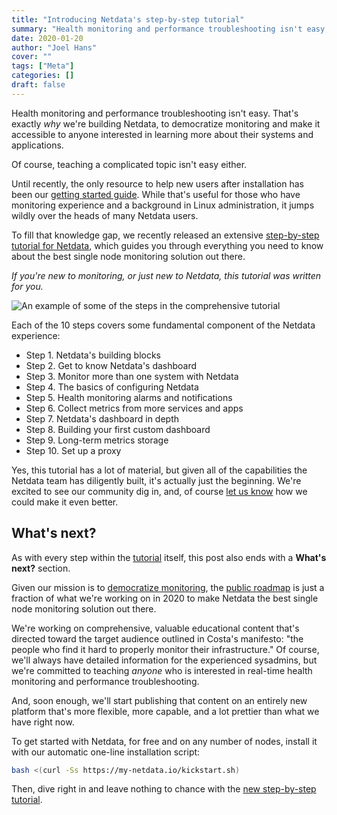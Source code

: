 ```yaml
---
title: "Introducing Netdata's step-by-step tutorial" 
summary: "Health monitoring and performance troubleshooting isn't easy, but our new step-by-step tutorial will help beginners dive in faster and with more confidence." 
date: 2020-01-20
author: "Joel Hans" 
cover: "" 
tags: ["Meta"] 
categories: [] 
draft: false
---
```


Health monitoring and performance troubleshooting isn't easy. That's exactly _why_ we're building Netdata, to
democratize monitoring and make it accessible to anyone interested in learning more about their systems and
applications.

Of course, teaching a complicated topic isn't easy either.

<!--more-->

Until recently, the only resource to help new users after installation has been our [getting started
guide](https://docs.netdata.cloud/docs/getting-started/). While that's useful for those who have monitoring experience
and a background in Linux administration, it jumps wildly over the heads of many Netdata users.

To fill that knowledge gap, we recently released an extensive [step-by-step tutorial for
Netdata](https://docs.netdata.cloud/docs/step-by-step/step-00/), which guides you through everything you need to know
about the best single node monitoring solution out there.

_If you're new to monitoring, or just new to Netdata, this tutorial was written for you._

![An example of some of the steps in the comprehensive
tutorial](https://user-images.githubusercontent.com/1153921/71878798-3a568d80-3135-11ea-9f48-aabe3142e899.png)

Each of the 10 steps covers some fundamental component of the Netdata experience:

-   Step 1. Netdata's building blocks
-   Step 2. Get to know Netdata's dashboard
-   Step 3. Monitor more than one system with Netdata
-   Step 4. The basics of configuring Netdata
-   Step 5. Health monitoring alarms and notifications
-   Step 6. Collect metrics from more services and apps
-   Step 7. Netdata's dashboard in depth
-   Step 8. Building your first custom dashboard
-   Step 9. Long-term metrics storage
-   Step 10. Set up a proxy

Yes, this tutorial has a lot of material, but given all of the capabilities the Netdata team has diligently built, it's
actually just the beginning. We're excited to see our community dig in, and, of course [let us
know](https://github.com/netdata/netdata/issues) how we could make it even better.

## What's next?

As with every step within the [tutorial](https://docs.netdata.cloud/docs/step-by-step/step-00/) itself, this post also
ends with a **What's next?** section.

Given our mission is to [democratize monitoring](https://blog.netdata.cloud/posts/redefining-monitoring-netdata/), the
[public roadmap](https://www.netdata.cloud/roadmap) is just a fraction of what we're working on in 2020 to make Netdata
the best single node monitoring solution out there.

We're working on comprehensive, valuable educational content that's directed toward the target audience outlined in
Costa's manifesto: "the people who find it hard to properly monitor their infrastructure." Of course, we'll always have
detailed information for the experienced sysadmins, but we're committed to teaching _anyone_ who is interested in
real-time health monitoring and performance troubleshooting.

And, soon enough, we'll start publishing that content on an entirely new platform that's more flexible, more capable,
and a lot prettier than what we have right now.

To get started with Netdata, for free and on any number of nodes, install it with our automatic one-line installation
script:

```bash
bash <(curl -Ss https://my-netdata.io/kickstart.sh)
```

Then, dive right in and leave nothing to chance with the [new step-by-step
tutorial](https://docs.netdata.cloud/docs/step-by-step/step-00/).
